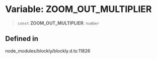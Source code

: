 # Variable: ZOOM_OUT_MULTIPLIER

> `const` **ZOOM_OUT_MULTIPLIER**: `number`

## Defined in

node_modules/blockly/blockly.d.ts:11826
